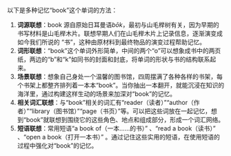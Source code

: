 以下是多种记忆“book”这个单词的方法：
1. **词源联想**：book 源自原始日耳曼语*bōk*，最初与山毛榉树有关，因为早期的书写材料是山毛榉木片。联想早期人们在山毛榉木片上记录信息，逐渐演变成如今我们所说的 “书”，这种由原材料到最终物品的演变过程帮助记忆。
2. **词形联想**：“book”这个单词外形简单，中间的两个“o”可以想象成书中的两页纸，两边的“b”和“k”如同书的封面和封底，将单词的形状与书的结构联系起来。
3. **场景联想**：想象自己身处一个温馨的图书馆，四周摆满了各种各样的书架，每个书架上都整齐排列着一本本“book”。当你抽出一本翻开，就能沉浸在知识的海洋里，通过构建这样生动的场景来加深对“book”的记忆。
4. **相关词汇联想**：与“book”相关的词汇有“reader（读者）”“author（作者）”“library（图书馆）”“page（书页）”等。可以把这些词放在一起记忆，想到“book”就联想到围绕它的这些角色、地点和组成部分，形成一个词汇网络。
5. **短语联想**：常用短语“a book of（一本……的书）” 、“read a book（读书）” 、“open a book（打开一本书）” 。通过记住这些实用的短语，在使用短语的过程中强化对“book”的记忆。 